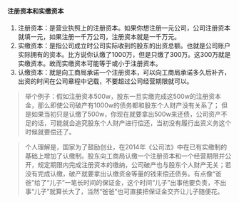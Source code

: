 #### 注册资本和实缴资本
1. 注册资本：是营业执照上的注册资本。如果你想注册一元公司，公司注册资本就填一元，如果注册一千万公司，注册资本就是一千万元。
2. 实缴资本：是指公司成立时公司实际收到的股东的出资总额。也就是公司账户实际拥有的资本。比方说你认缴了1000万，但是只缴了300万。这300万就是实缴资本。故而实缴资本可能等于或小于注册资本。
3. 认缴资本：就是向工商局承诺一个注册资本，可以向工商局承诺多久后补齐，出资的时间在公司章程中记载，不要超过公司经营期限就可以。
 > 举个例子：假如注册资本500w，股东一旦实缴完成这500w的注册资本金，那么即使公司破产有1000w的债务都和股东个人财产没有关系了；
但是如果当初只是认缴了500w，你现在就要拿出500w来还债，公司资产不足的话，可能就会追究股东个人财产进行偿还，当初没有履行出资义务这个时候就要偿还了。

> 个人理解是，国家为了鼓励创业，在2014年《公司法》中在已有实缴制的基础上增加了认缴制。股东向工商局认缴一个注册资本和一个经营期限并公开，规定期限内完成注册资本的缴纳，公司破产也与股东个人财产无关；若没有完成认缴，破产就要拿出认缴资金等量的钱来偿还债务。有点像“爸爸”给了“儿子”一笔长时间的保证金，这个时间“儿子”出事他要负责，不出事“儿子”就算长大了，当然“爸爸”也可直接把保证金交齐让儿子随便花。